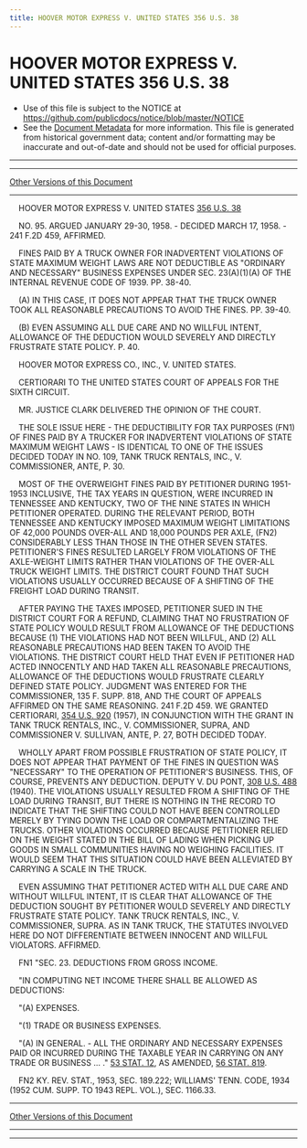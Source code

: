 ```yaml
---
title: HOOVER MOTOR EXPRESS V. UNITED STATES 356 U.S. 38
---
```


# HOOVER MOTOR EXPRESS V. UNITED STATES 356 U.S. 38

* Use of this file is subject to the NOTICE at https://github.com/publicdocs/notice/blob/master/NOTICE
* See the [Document Metadata](../../../index.md) for more information.
  This file is generated from historical government data; content and/or formatting may be inaccurate and out-of-date and should not be used for official purposes.

----------
----------

[Other Versions of this Document](https://publicdocs.github.io/go/links?ns=uslm-x&ref=%2Fus%2Fcourts%2Fscotus%2FusReporter%2F356%2F38)

----------

    HOOVER MOTOR EXPRESS V. UNITED STATES [356 U.S. 38][/us/courts/scotus/usReporter/356/38]

    NO. 95.  ARGUED JANUARY 29-30, 1958.  - DECIDED MARCH 17, 1958.  - 241 F.2D 459, AFFIRMED.

    FINES PAID BY A TRUCK OWNER FOR INADVERTENT VIOLATIONS OF STATE MAXIMUM WEIGHT LAWS ARE NOT DEDUCTIBLE AS "ORDINARY AND NECESSARY" BUSINESS EXPENSES UNDER SEC. 23(A)(1)(A) OF THE INTERNAL REVENUE CODE OF 1939.  PP. 38-40.

    (A)  IN THIS CASE, IT DOES NOT APPEAR THAT THE TRUCK OWNER TOOK ALL REASONABLE PRECAUTIONS TO AVOID THE FINES.  PP. 39-40.

    (B)  EVEN ASSUMING ALL DUE CARE AND NO WILLFUL INTENT, ALLOWANCE OF THE DEDUCTION WOULD SEVERELY AND DIRECTLY FRUSTRATE STATE POLICY.  P. 40.

    HOOVER MOTOR EXPRESS CO., INC., V. UNITED STATES.

    CERTIORARI TO THE UNITED STATES COURT OF APPEALS FOR THE SIXTH CIRCUIT.

    MR. JUSTICE CLARK DELIVERED THE OPINION OF THE COURT.

    THE SOLE ISSUE HERE - THE DEDUCTIBILITY FOR TAX PURPOSES (FN1) OF FINES PAID BY A TRUCKER FOR INADVERTENT VIOLATIONS OF STATE MAXIMUM WEIGHT LAWS - IS IDENTICAL TO ONE OF THE ISSUES DECIDED TODAY IN NO. 109, TANK TRUCK RENTALS, INC., V. COMMISSIONER, ANTE, P. 30.

    MOST OF THE OVERWEIGHT FINES PAID BY PETITIONER DURING 1951-1953 INCLUSIVE, THE TAX YEARS IN QUESTION, WERE INCURRED IN TENNESSEE AND KENTUCKY, TWO OF THE NINE STATES IN WHICH PETITIONER OPERATED.  DURING THE RELEVANT PERIOD, BOTH TENNESSEE AND KENTUCKY IMPOSED MAXIMUM WEIGHT LIMITATIONS OF 42,000 POUNDS OVER-ALL AND 18,000 POUNDS PER AXLE, (FN2) CONSIDERABLY LESS THAN THOSE IN THE OTHER SEVEN STATES.  PETITIONER'S FINES RESULTED LARGELY FROM VIOLATIONS OF THE AXLE-WEIGHT LIMITS RATHER THAN VIOLATIONS OF THE OVER-ALL TRUCK WEIGHT LIMITS.  THE DISTRICT COURT FOUND THAT SUCH VIOLATIONS USUALLY OCCURRED BECAUSE OF A SHIFTING OF THE FREIGHT LOAD DURING TRANSIT.

    AFTER PAYING THE TAXES IMPOSED, PETITIONER SUED IN THE DISTRICT COURT FOR A REFUND, CLAIMING THAT NO FRUSTRATION OF STATE POLICY WOULD RESULT FROM ALLOWANCE OF THE DEDUCTIONS BECAUSE (1) THE VIOLATIONS HAD NOT BEEN WILLFUL, AND (2) ALL REASONABLE PRECAUTIONS HAD BEEN TAKEN TO AVOID THE VIOLATIONS.  THE DISTRICT COURT HELD THAT EVEN IF PETITIONER HAD ACTED INNOCENTLY AND HAD TAKEN ALL REASONABLE PRECAUTIONS, ALLOWANCE OF THE DEDUCTIONS WOULD FRUSTRATE CLEARLY DEFINED STATE POLICY.  JUDGMENT WAS ENTERED FOR THE COMMISSIONER, 135 F. SUPP. 818, AND THE COURT OF APPEALS AFFIRMED ON THE SAME REASONING.  241 F.2D 459.  WE GRANTED CERTIORARI, [354 U.S. 920][/us/courts/scotus/usReporter/354/920] (1957), IN CONJUNCTION WITH THE GRANT IN TANK TRUCK RENTALS, INC., V. COMMISSIONER, SUPRA, AND COMMISSIONER V. SULLIVAN, ANTE, P. 27, BOTH DECIDED TODAY.

    WHOLLY APART FROM POSSIBLE FRUSTRATION OF STATE POLICY, IT DOES NOT APPEAR THAT PAYMENT OF THE FINES IN QUESTION WAS "NECESSARY" TO THE OPERATION OF PETITIONER'S BUSINESS.  THIS, OF COURSE, PREVENTS ANY DEDUCTION.  DEPUTY V. DU PONT, [308 U.S. 488][/us/courts/scotus/usReporter/308/488] (1940).  THE VIOLATIONS USUALLY RESULTED FROM A SHIFTING OF THE LOAD DURING TRANSIT, BUT THERE IS NOTHING IN THE RECORD TO INDICATE THAT THE SHIFTING COULD NOT HAVE BEEN CONTROLLED MERELY BY TYING DOWN THE LOAD OR COMPARTMENTALIZING THE TRUCKS.  OTHER VIOLATIONS OCCURRED BECAUSE PETITIONER RELIED ON THE WEIGHT STATED IN THE BILL OF LADING WHEN PICKING UP GOODS IN SMALL COMMUNITIES HAVING NO WEIGHING FACILITIES.  IT WOULD SEEM THAT THIS SITUATION COULD HAVE BEEN ALLEVIATED BY CARRYING A SCALE IN THE TRUCK.

    EVEN ASSUMING THAT PETITIONER ACTED WITH ALL DUE CARE AND WITHOUT WILLFUL INTENT, IT IS CLEAR THAT ALLOWANCE OF THE DEDUCTION SOUGHT BY PETITIONER WOULD SEVERELY AND DIRECTLY FRUSTRATE STATE POLICY.  TANK TRUCK RENTALS, INC., V. COMMISSIONER, SUPRA.  AS IN TANK TRUCK, THE STATUTES INVOLVED HERE DO NOT DIFFERENTIATE BETWEEN INNOCENT AND WILLFUL VIOLATORS.  AFFIRMED.

    FN1  "SEC.  23.  DEDUCTIONS FROM GROSS INCOME.

    "IN COMPUTING NET INCOME THERE SHALL BE ALLOWED AS DEDUCTIONS:

    "(A)  EXPENSES.

    "(1)  TRADE OR BUSINESS EXPENSES.

    "(A)  IN GENERAL.  - ALL THE ORDINARY AND NECESSARY EXPENSES PAID OR INCURRED DURING THE TAXABLE YEAR IN CARRYING ON ANY TRADE OR BUSINESS ...  ."  [53 STAT. 12][/us/stat/53/12], AS AMENDED, [56 STAT. 819][/us/stat/56/819].

    FN2  KY. REV. STAT., 1953, SEC. 189.222; WILLIAMS' TENN. CODE, 1934 (1952 CUM. SUPP. TO 1943 REPL.  VOL.), SEC. 1166.33.

----------

[Other Versions of this Document](https://publicdocs.github.io/go/links?ns=uslm-x&ref=%2Fus%2Fcourts%2Fscotus%2FusReporter%2F356%2F38)

----------
----------

[/us/courts/scotus/usReporter/356/38]: https://publicdocs.github.io/go/links?ns=uslm-x&ref=%2Fus%2Fcourts%2Fscotus%2FusReporter%2F356%2F38
[/us/courts/scotus/usReporter/354/920]: https://publicdocs.github.io/go/links?ns=uslm-x&ref=%2Fus%2Fcourts%2Fscotus%2FusReporter%2F354%2F920
[/us/courts/scotus/usReporter/308/488]: https://publicdocs.github.io/go/links?ns=uslm-x&ref=%2Fus%2Fcourts%2Fscotus%2FusReporter%2F308%2F488
[/us/stat/53/12]: https://publicdocs.github.io/go/links?ns=uslm&ref=%2Fus%2Fstat%2F53%2F12
[/us/stat/56/819]: https://publicdocs.github.io/go/links?ns=uslm&ref=%2Fus%2Fstat%2F56%2F819


